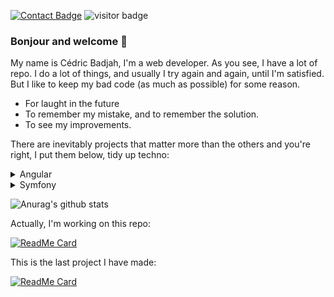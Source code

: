 [![Contact Badge](https://img.shields.io/badge/Contactez-moi-green)](https://samakunchan-technology.com/contact)
<img src="https://visitor-badge.glitch.me/badge?page_id=samakunchan" alt="visitor badge"/>

### Bonjour and welcome 👋
My name is Cédric Badjah, I'm a web developer.
As you see, I have a lot of repo. I do a lot of things, and usually I try again and again, until I'm satisfied. But I like to keep my bad code (as much as possible) for some reason.
- For laught in the future
- To remember my mistake, and to remember the solution.
- To see my improvements.

There are inevitably projects that matter more than the others and you're right, I put them below, tidy up techno:
  <details>
    <summary>Angular</summary>
    <br>
    <p>- <a href="https://github.com/samakunchan/velooc">Velooc</a>: Student project of bike's rent with Angular</p>
    <p>- <a href="https://github.com/samakunchan/velooc-ngrx">Velooc avec NgRx</a>: Student project of bike's rent with Angular NgRx</p>
    <p>- <a href="https://github.com/samakunchan/users-stories-cars">User Cars Stories</a>: Test NgRx for a job</p>
  </details>
  <details>
    <summary>Symfony</summary>
    <p>- <a href="https://github.com/samakunchan/samatech">Samakunchan Technology</a>: My personal website</p>
    <p>- <a href="https://github.com/samakunchan/surveysamapi">API Survey RESTFUL</a>: MMy first API with Symfony</p>
  </details>

<!--
**samakunchan/samakunchan** is a ✨ _special_ ✨ repository because its `README.md` (this file) appears on your GitHub profile.

Here are some ideas to get you started:

- 🔭 I’m currently working on ...
- 🌱 I’m currently learning ...
- 👯 I’m looking to collaborate on ...
- 🤔 I’m looking for help with ...
- 💬 Ask me about ...
- 📫 How to reach me: ...
- 😄 Pronouns: ...
- ⚡ Fun fact: ...
-->
![Anurag's github stats](https://github-readme-stats.vercel.app/api?username=samakunchan&show_icons=true&title_color=fff&icon_color=79ff97&text_color=9f9f9f&bg_color=24478f&hide=["contribs"])

Actually, I'm working on this repo:

  [![ReadMe Card](https://github-readme-stats.vercel.app/api/pin/?username=samakunchan&repo=dishes-sama)](https://github.com/anuraghazra/github-readme-stats)
  
This is the last project I have made:

  [![ReadMe Card](https://github-readme-stats.vercel.app/api/pin/?username=samakunchan&repo=users-stories-cars)](https://github.com/anuraghazra/github-readme-stats)
  
